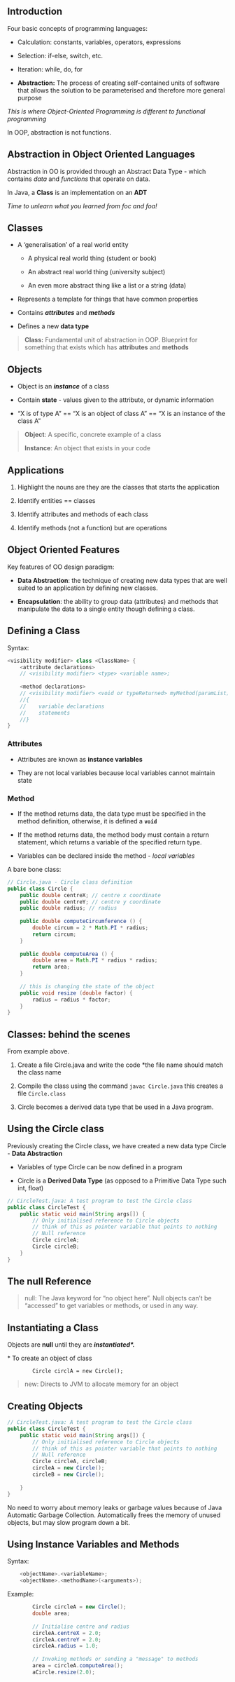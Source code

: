 ## Introduction

Four basic concepts of programming languages:

* Calculation: constants, variables, operators, expressions

* Selection: if-else, switch, etc.

* Iteration: while, do, for

* **Abstraction:** The process of creating self-contained units of software that allows the solution to be parameterised and therefore more general purpose

*This is where Object-Oriented Programming is different to functional programming*

In OOP, abstraction is not functions. 

## Abstraction in Object Oriented Languages

Abstraction in OO is provided through an Abstract Data Type - which contains *data* and *functions* that operate on data. 

In Java, a **Class** is an implementation on an **ADT**

*Time to unlearn what you learned from foc and foa!*

## Classes

* A ‘generalisation’ of a real world entity

  * A physical real world thing (student or book)

  * An abstract real world thing (university subject)

  * An even more abstract thing like a list or a string (data)

* Represents a template for things that have common properties

* Contains ***attributes*** and ***methods***

* Defines a new **data type**

> **Class:** Fundamental unit of abstraction in OOP. Blueprint for something that exists which has **attributes** and **methods**

## Objects

* Object is an ***instance*** of a class

* Contain **state** - values given to the attribute, or dynamic information

* “X is of type A” == “X is an object of class A” == “X is an instance of the class A”

> **Object**: A specific, concrete example of a class
>
> **Instance**: An object that exists in your code

## Applications

1. Highlight the nouns are they are the classes that starts the application

2. Identify entities == classes

3. Identify attributes and methods of each class

4. Identify methods (not a function) but are operations

## Object Oriented Features

Key features of OO design paradigm:

* **Data Abstraction**: the technique of creating new data types that are well suited to an application by defining new classes.

* **Encapsulation**: the ability to group data (attributes) and methods that manipulate the data to a single entity though defining a class.

## Defining a Class

Syntax:

```java
<visibility modifier> class <ClassName> {
    <attribute declarations>
    // <visibility modifier> <type> <variable name>;
    
    <method declarations>
    // <visibility modifier> <void or typeReturned> myMethod(paramList) 
    //{
    //    variable declarations
    //    statements
    //}
}
```

### Attributes

* Attributes are known as **instance variables** 

* They are not local variables because local variables cannot maintain state

### Method

* If the method returns data, the data type must be specified in the method definition, otherwise, it is defined a **`void`**

* If the method returns data, the method body must contain a return statement, which returns a variable of the specified return type.

* Variables can be declared inside the method - *local variables*

A bare bone class:

```java
// Circle.java - Circle class definition
public class Circle {
    public double centreX; // centre x coordinate
    public double centreY; // centre y coordinate
    public double radius; // radius   
    
    public double computeCircumference () {
        double circum = 2 * Math.PI * radius;
        return circum;
    }
    
    public double computeArea () {
        double area = Math.PI * radius * radius;
        return area;
    }
    
    // this is changing the state of the object
    public void resize (double factor) {
        radius = radius * factor;
    }
}
```

## Classes: behind the scenes

From example above.

1. Create a file Circle.java and write the code \*the file name should match the class name

2. Compile the class using the command `javac Circle.java` this creates a file `Circle.class`

3. Circle becomes a derived data type that be used in a Java program.

## Using the Circle class

Previously creating the Circle class, we have created a new data type Circle - **Data Abstraction**

* Variables of type Circle can be now defined in a program

* Circle is a **Derived Data Type** (as opposed to a Primitive Data Type such int, float)

```java
// CircleTest.java: A test program to test the Circle class
public class CircleTest {
    public static void main(String args[]) {
        // Only initialised reference to Circle objects
        // think of this as pointer variable that points to nothing 
        // Null reference
        Circle circleA;
        Circle circleB;
    }
}
```

## The null Reference

> null: The Java keyword for “no object here”. Null objects can’t be “accessed” to get variables or methods, or used in any way.

## Instantiating a Class

Objects are **null** until they are ***instantiated\*.***

\* To create an object of class

`        Circle circlA = new Circle();`

> new: Directs to JVM to allocate memory for an object

## Creating Objects

```java
// CircleTest.java: A test program to test the Circle class
public class CircleTest {
    public static void main(String args[]) {
        // Only initialised reference to Circle objects
        // think of this as pointer variable that points to nothing 
        // Null reference
        Circle circleA, circleB;
        circleA = new Circle();
        circleB = new Circle();
        
    }
}
```

No need to worry about memory leaks or garbage values because of Java Automatic Garbage Collection. Automatically frees the memory of unused objects, but may slow program down a bit. 

## Using Instance Variables and Methods

Syntax:

```java
    <objectName>.<variableName>;
    <objectName>.<methodName>(<arguments>); 
```

Example:

```java
        Circle circleA = new Circle();
        double area;
        
        // Initialise centre and radius
        circleA.centreX = 2.0;
        circleA.centreY = 2.0;
        circleA.radius = 1.0;
        
        // Invoking methods or sending a "message" to methods
        area = circleA.computeArea();
        aCircle.resize(2.0);
```